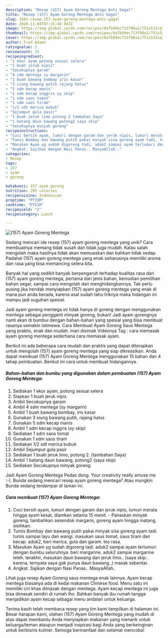 ```yaml
---
description: "Resep (157) Ayam Goreng Mentega Anti Gagal"
title: "Resep (157) Ayam Goreng Mentega Anti Gagal"
slug: 1681-resep-157-ayam-goreng-mentega-anti-gagal
date: 2020-11-04T07:15:44.947Z
image: https://img-global.cpcdn.com/recipes/0a7b99ec713f90a1/751x532cq70/157-ayam-goreng-mentega-foto-resep-utama.jpg
thumbnail: https://img-global.cpcdn.com/recipes/0a7b99ec713f90a1/751x532cq70/157-ayam-goreng-mentega-foto-resep-utama.jpg
cover: https://img-global.cpcdn.com/recipes/0a7b99ec713f90a1/751x532cq70/157-ayam-goreng-mentega-foto-resep-utama.jpg
author: Fred Adams
ratingvalue: 3
reviewcount: 15
recipeingredient:
- "1 ekor ayam potong sesuai selera"
- "1 buah jeruk nipis"
- "Secukupnya garam"
- "4 sdm mentega sy margarin"
- "1 buah bawang bombay iris kasar"
- "3 siung bawang putih rajang halus"
- "5 sdm kecap manis"
- "1 sdm kecap inggris sy skip"
- "1 sdm saos tomat"
- "1 sdm saos tiram"
- "1/2 sdt merica bubuk"
- "Sejumput gula pasir"
- "1 buah jeruk limo potong 2 tambahan Saya"
- "1 batang daun bawang potong2 saya skip"
- "Secukupnya minyak goreng"
recipeinstructions:
- "Cuci bersih ayam, lumuri dengan garam dan jeruk nipis, lumuri merata hingga ayam kesat, diamkan selama 15 menit. Panaskan minyak goreng, tambahkan sesendok margarin, goreng ayam hingga matang, sisihkan."
- "Tumis Bombay dan bawang putih pakai minyak sisa goreng ayam tadi. tumis sampai layu dan wangi. masukan saus tomat, saus tiram dan kecap. aduk2, beri merica, gula dan garam. tes rasa."
- "Masukan Ayam yg sudah digoreng tadi. aduk2 sampai ayam terlumuri dengan bumbu seluruhnya. beri margarine. aduk2 sampai margarine leleh. terakhir, masukan daun bawang dan jeruk limo.. (saya skip.. karena, ternyata saya gak punya daun bawang..) masak sebentar."
- "Angkat. Sajikan dengan Nasi Panas.. MasyaAllah.."
categories:
- Resep
tags:
- 157
- ayam
- goreng

katakunci: 157 ayam goreng 
nutrition: 293 calories
recipecuisine: Indonesian
preptime: "PT33M"
cooktime: "PT51M"
recipeyield: "2"
recipecategory: Lunch

---
```



![(157) Ayam Goreng Mentega](https://img-global.cpcdn.com/recipes/0a7b99ec713f90a1/751x532cq70/157-ayam-goreng-mentega-foto-resep-utama.jpg)

Sedang mencari ide resep (157) ayam goreng mentega yang unik? Cara membuatnya memang tidak susah dan tidak juga mudah. Kalau salah mengolah maka hasilnya tidak akan memuaskan dan bahkan tidak sedap. Padahal (157) ayam goreng mentega yang enak seharusnya memiliki aroma dan rasa yang bisa memancing selera kita.

Banyak hal yang sedikit banyak berpengaruh terhadap kualitas rasa dari (157) ayam goreng mentega, pertama dari jenis bahan, kemudian pemilihan bahan segar, sampai cara mengolah dan menghidangkannya. Tak perlu pusing jika hendak menyiapkan (157) ayam goreng mentega yang enak di mana pun anda berada, karena asal sudah tahu triknya maka hidangan ini mampu jadi suguhan spesial.

Jadi ayam goreng mentega ini tidak hanya di goreng dengan menggunakan mentega sebagai pengganti minyak goreng, bukan! Jadi ayam gorengnya nanti akan di bumbui dengan bahan-bahan yang spesial yang bisa membuat rasanya semakin istimewa. Cara Membuat Ayam Goreng Saus Mentega yang praktis, enak dan mudah. mari disimak Videonya Tag : cara memasak ayam goreng mentega sederhana cara memasak ayam.


Berikut ini ada beberapa cara mudah dan praktis yang dapat diterapkan untuk mengolah (157) ayam goreng mentega yang siap dikreasikan. Anda dapat membuat (157) Ayam Goreng Mentega menggunakan 15 bahan dan 4 tahap pembuatan. Berikut ini cara untuk membuat hidangannya.

<!--inarticleads1-->

##### Bahan-bahan dan bumbu yang digunakan dalam pembuatan (157) Ayam Goreng Mentega:

1. Sediakan 1 ekor ayam, potong sesuai selera
1. Siapkan 1 buah jeruk nipis
1. Ambil Secukupnya garam
1. Ambil 4 sdm mentega (sy margarin)
1. Ambil 1 buah bawang bombay, iris kasar
1. Gunakan 3 siung bawang putih, rajang halus
1. Gunakan 5 sdm kecap manis
1. Ambil 1 sdm kecap inggris (sy skip)
1. Sediakan 1 sdm saos tomat
1. Gunakan 1 sdm saos tiram
1. Sediakan 1/2 sdt merica bubuk
1. Ambil Sejumput gula pasir
1. Sediakan 1 buah jeruk limo, potong 2. (tambahan Saya)
1. Ambil 1 batang daun bawang, potong2 (saya skip)
1. Sediakan Secukupnya minyak goreng


Jadi Ayam Goreng Mentega Pedas dong. Your creativity really amuse me :-). Bunda sedang mencari resep ayam goreng mentega? Atau mungkin Bunda sedang terdampar di laman ini. 

<!--inarticleads2-->

##### Cara membuat (157) Ayam Goreng Mentega:

1. Cuci bersih ayam, lumuri dengan garam dan jeruk nipis, lumuri merata hingga ayam kesat, diamkan selama 15 menit. - Panaskan minyak goreng, tambahkan sesendok margarin, goreng ayam hingga matang, sisihkan.
1. Tumis Bombay dan bawang putih pakai minyak sisa goreng ayam tadi. tumis sampai layu dan wangi. masukan saus tomat, saus tiram dan kecap. aduk2, beri merica, gula dan garam. tes rasa.
1. Masukan Ayam yg sudah digoreng tadi. aduk2 sampai ayam terlumuri dengan bumbu seluruhnya. beri margarine. aduk2 sampai margarine leleh. terakhir, masukan daun bawang dan jeruk limo.. (saya skip.. karena, ternyata saya gak punya daun bawang..) masak sebentar.
1. Angkat. Sajikan dengan Nasi Panas.. MasyaAllah..


Lihat juga resep Ayam Goreng saus mentega enak lainnya. Ayam kecap mentega biasanya ada di kedai makanan Chinese food. Menu satu ini memiliki ciri khas dimasak dengan mentega. Ayam kecap mentega ini juga bisa dimasak sendiri di rumah lho. Bahkan banyak ibu rumah tangga menjadikan ayam kecap sebagai menu andalan untuk keluarga. 

Terima kasih telah membaca resep yang tim kami tampilkan di halaman ini. Besar harapan kami, olahan (157) Ayam Goreng Mentega yang mudah di atas dapat membantu Anda menyiapkan makanan yang menarik untuk keluarga/teman ataupun menjadi inspirasi bagi Anda yang berkeinginan untuk berbisnis kuliner. Semoga bermanfaat dan selamat mencoba!
